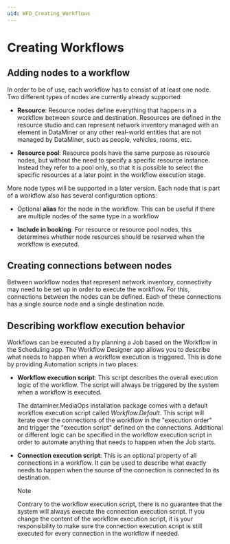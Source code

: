 ```yaml
---
uid: WFD_Creating_Workflows
---
```


# Creating Workflows

## Adding nodes to a workflow

In order to be of use, each workflow has to consist of at least one node. Two different types of nodes are currently already supported:

- **Resource**: Resource nodes define everything that happens in a workflow between source and destination. Resources are defined in the resource studio and can represent network inventory managed with an element in DataMiner or any other real-world entities that are not managed by DataMiner, such as people, vehicles, rooms, etc.

- **Resource pool**: Resource pools have the same purpose as resource nodes, but without the need to specify a specific resource instance. Instead they refer to a pool only, so that it is possible to select the specific resources at a later point in the workflow execution stage.

More node types will be supported in a later version. Each node that is part of a workflow also has several configuration options:

- Optional **alias** for the node in the workflow. This can be useful if there are multiple nodes of the same type in a workflow

- **Include in booking**: For resource or resource pool nodes, this determines whether node resources should be reserved when the workflow is executed.

## Creating connections between nodes

Between workflow nodes that represent network inventory, connectivity may need to be set up in order to execute the workflow. For this, connections between the nodes can be defined. Each of these connections has a single source node and a single destination node. 

## Describing workflow execution behavior

Workflows can be executed a by planning a Job based on the Workflow in the Scheduling app. The Workflow Designer app allows you to describe what needs to happen when a workflow execution is triggered. This is done by providing Automation scripts in two places:

- **Workflow execution script**: This script describes the overall execution logic of the workflow. The script will always be triggered by the system when a workflow is executed.

  The dataminer.MediaOps installation package comes with a default workflow execution script called *Workflow.Default*. This script will iterate over the connections of the workflow in the "execution order" and trigger the "execution script" defined on the connections. Additional or different logic can be specified in the workflow execution script in order to automate anything that needs to happen when the Job starts.

- **Connection execution script**: This is an optional property of all connections in a workflow. It can be used to describe what exactly needs to happen when the source of the connection is connected to its destination.


  > [!NOTE]
  > Contrary to the workflow execution script, there is no guarantee that the system will always execute the connection execution script. If you change the content of the workflow execution script, it is your responsibility to make sure the connection execution script is still executed for every connection in the workflow if needed.
